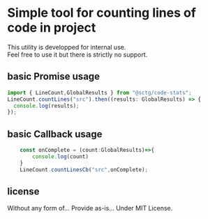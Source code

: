 # Simple tool for counting lines of code in project
This utility is developped for internal use.  
Feel free to use it but there is strictly no support.  

## basic Promise usage
```ts
import { LineCount,GlobalResults } from "@sctg/code-stats";
LineCount.countLines("src").then((results: GlobalResults) => {
  console.log(results);
});
```

## basic Callback usage
```ts
    const onComplete = (count:GlobalResults)=>{
        console.log(count)
    }
    LineCount.countLinesCb("src",onComplete);
```

## license
Without any form of… Provide as-is… 
Under MIT License.  